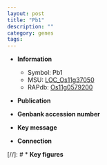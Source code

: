 ```yaml
---
layout: post
title: "Pb1"
description: ""
category: genes
tags: 
---
```


* **Information**  
    + Symbol: Pb1  
    + MSU: [LOC_Os11g37050](http://rice.uga.edu/cgi-bin/ORF_infopage.cgi?orf=LOC_Os11g37050)  
    + RAPdb: [Os11g0579200](http://rapdb.dna.affrc.go.jp/viewer/gbrowse_details/irgsp1?name=Os11g0579200)  

* **Publication**  

* **Genbank accession number**  

* **Key message**  

* **Connection**  

[//]: # * **Key figures**  



